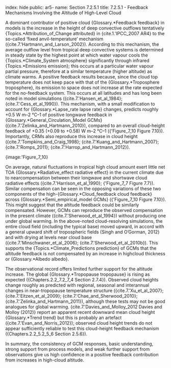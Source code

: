 index: hide
public: ar5-
name: Section 7.2.5.1
title: 7.2.5.1 - Feedback Mechanisms Involving the Altitude of High-Level Cloud

A dominant contributor of positive cloud {Glossary.*Feedback feedback} in models is the increase in the height of deep convective outflows tentatively {Topics.*Attribution_of_Change attributed} in {cite.1.'IPCC_2007 AR4} to the so-called ‘fixed anvil-temperature’ mechanism ({cite.7.'Hartmann_and_Larson_2002}). According to this mechanism, the average outflow level from tropical deep convective systems is determined in steady state by the highest point at which water vapour cools the {Topics.*Climate_System atmosphere} significantly through infrared {Topics.*Emissions emission}; this occurs at a particular water vapour partial pressure, therefore at a similar temperature (higher altitude) as climate warms. A positive feedback results because, since the cloud top temperature does not keep pace with that of the {Glossary.*Troposphere troposphere}, its emission to space does not increase at the rate expected for the no-feedback system. This occurs at all latitudes and has long been noted in model simulations ({cite.7.'Hansen_et_al_1984}; {cite.7.'Cess_et_al_1990}). This mechanism, with a small modification to account for {Glossary.*Lapse_rate lapse rate} changes, predicts roughly +0.5 W m–2 °C–1 of positive longwave feedback in {Glossary.*General_Circulation_Model GCMs} ({cite.7.'Zelinka_and_Hartmann_2010}), compared to an overall cloud-height feedback of +0.35 (+0.09 to +0.58) W m–2 °C–1 ({'Figure_7_10 Figure 7.10}). Importantly, CRMs also reproduce this increase in cloud height ({cite.7.'Tompkins_and_Craig_1998}; {cite.7.'Kuang_and_Hartmann_2007}; {cite.7.'Romps_2011}; {cite.7.'Harrop_and_Hartmann_2012}).

{image:'Figure_7_10}

On average, natural fluctuations in tropical high cloud amount exert little net TOA {Glossary.*Radiative_effect radiative effect} in the current climate due to nearcompensation between their longwave and shortwave cloud radiative effects ({cite.7.'Harrison_et_al_1990}; {'Figure_7_7 Figure 7.7}). Similar compensation can be seen in the opposing variations of these two components of the high-{Glossary.*Cloud_feedback cloud feedback} across {Glossary.*Semi_empirical_model GCMs} ({'Figure_7_10 Figure 7.10}). This might suggest that the altitude feedback could be similarly compensated. However, GCMs can reproduce the observed compensation in the present climate ({cite.7.'Sherwood_et_al_1994}) without producing one under global warming. In the above-noted cloud-resolving simulations, the entire cloud field (including the typical base) moved upward, in accord with a general upward shift of tropospheric fields (Singh and O’Gorman, 2012) and with drying at levels near cloud base ({cite.7.'Minschwaner_et_al_2006}; {cite.7.'Sherwood_et_al_2010b}). This supports the {Topics.*Climate_Predictions prediction} of GCMs that the altitude feedback is not compensated by an increase in highcloud thickness or {Glossary.*Albedo albedo}.

The observational record offers limited further support for the altitude increase. The global {Glossary.*Tropopause tropopause} is rising as expected ({Chapters.2.2_7.2_7_4 Section 2.7.4}). Observed cloud heights change roughly as predicted with regional, seasonal and interannual changes in near-tropopause temperature structure ({cite.7.'Xu_et_al_2007}; {cite.7.'Eitzen_et_al_2009}; {cite.7.'Chae_and_Sherwood_2010}; {cite.7.'Zelinka_and_Hartmann_2011}), although these tests may not be good analogues for global warming. {cite.7.'Davies_and_Molloy_2012 Davies and Molloy (2012)} report an apparent recent downward mean cloud height {Glossary.*Trend trend} but this is probably an artefact ({cite.7.'Evan_and_Norris_2012}); observed cloud height trends do not appear sufficiently reliable to test this cloud-height feedback mechanism ({Chapters.2.2_5.2_5_6 Section 2.5.6}).

In summary, the consistency of GCM responses, basic understanding, strong support from process models, and weak further support from observations give us high confidence in a positive feedback contribution from increases in high-cloud altitude.
